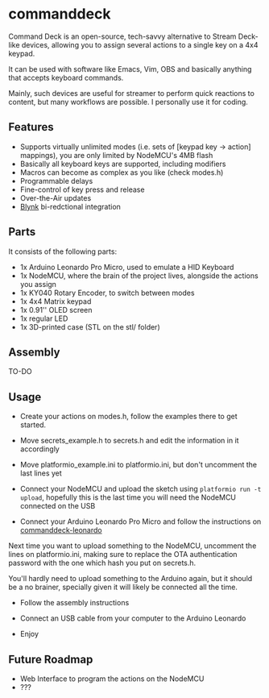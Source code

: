 # commanddeck

Command Deck is an open-source, tech-savvy alternative to Stream Deck-like devices, allowing you to assign several actions to a single key on a 4x4 keypad.

It can be used with software like Emacs, Vim, OBS and basically anything that accepts keyboard commands.

Mainly, such devices are useful for streamer to perform quick reactions to content, but many workflows are possible. I personally use it for coding.

## Features

- Supports virtually unlimited modes (i.e. sets of [keypad key -> action] mappings), you are only limited by NodeMCU's 4MB flash
- Basically all keyboard keys are supported, including modifiers
- Macros can become as complex as you like (check modes.h)
- Programmable delays
- Fine-control of key press and release
- Over-the-Air updates
- [Blynk](https://blynk.io/) bi-redctional integration

## Parts

It consists of the following parts:

- 1x Arduino Leonardo Pro Micro, used to emulate a HID Keyboard
- 1x NodeMCU, where the brain of the project lives, alongside the actions you assign
- 1x KY040 Rotary Encoder, to switch between modes
- 1x 4x4 Matrix keypad
- 1x 0.91'' OLED screen
- 1x regular LED
- 1x 3D-printed case (STL on the stl/ folder)

## Assembly

TO-DO

## Usage

- Create your actions on modes.h, follow the examples there to get started.

- Move secrets_example.h to secrets.h and edit the information in it accordingly

- Move platformio_example.ini to platformio.ini, but don't uncomment the last lines yet

- Connect your NodeMCU and upload the sketch using `platformio run -t upload`, hopefully this is the last time you will need the NodeMCU connected on the USB

- Connect your Arduino Leonardo Pro Micro and follow the instructions on [commanddeck-leonardo](https://github.com/kamushadenes/commanddeck_leonardo)

Next time you want to upload something to the NodeMCU, uncomment the lines on platformio.ini, making sure to replace the OTA authentication password with the one which hash you put on secrets.h.

You'll hardly need to upload something to the Arduino again, but it should be a no brainer, specially given it will likely be connected all the time.

- Follow the assembly instructions

- Connect an USB cable from your computer to the Arduino Leonardo

- Enjoy

## Future Roadmap
- Web Interface to program the actions on the NodeMCU
- ???
